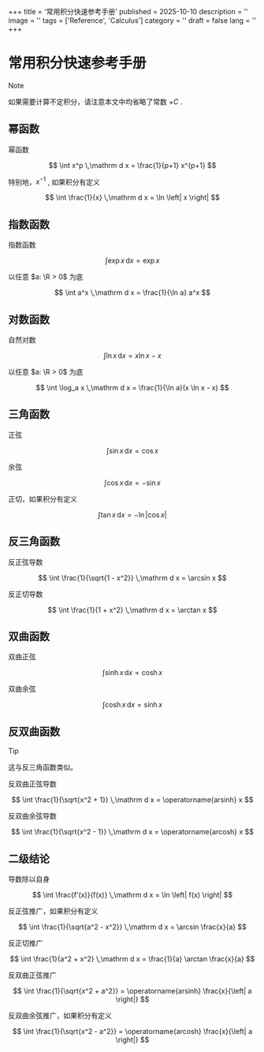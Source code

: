 +++
title = '常用积分快速参考手册'
published = 2025-10-10
description = ''
image = ''
tags = ['Reference', 'Calculus']
category = ''
draft = false
lang = ''
+++

# 常用积分快速参考手册

> [!NOTE]
> 
> 如果需要计算不定积分，请注意本文中均省略了常数 $+C$ .

## 幂函数

幂函数

$$
\int x^p \,\mathrm d x
= \frac{1}{p+1} x^{p+1}
$$

特别地，$x^{-1}$ , 如果积分有定义

$$
\int \frac{1}{x} \,\mathrm d x
= \ln \left| x \right|
$$

## 指数函数

指数函数

$$
\int \exp x \,\mathrm d x
= \exp x
$$

以任意 $a: \R > 0$ 为底

$$
\int a^x \,\mathrm d x
= \frac{1}{\ln a} a^x
$$

## 对数函数

自然对数

$$
\int \ln x \,\mathrm d x
= x \ln x - x
$$

以任意 $a: \R > 0$ 为底

$$
\int \log_a x \,\mathrm d x
= \frac{1}{\ln a}(x \ln x - x)
$$

## 三角函数

正弦

$$
\int \sin x \,\mathrm d x
= \cos x
$$

余弦

$$
\int \cos x \,\mathrm d x
= -\sin x
$$

正切，如果积分有定义

$$
\int \tan x \,\mathrm d x
= - \ln \left| \cos x \right|
$$

## 反三角函数

反正弦导数

$$
\int \frac{1}{\sqrt{1 - x^2}} \,\mathrm d x
= \arcsin x
$$

反正切导数

$$
\int \frac{1}{1 + x^2} \,\mathrm d x
= \arctan x
$$

## 双曲函数

双曲正弦

$$
\int \sinh x \,\mathrm d x
= \cosh x
$$

双曲余弦

$$
\int \cosh x \,\mathrm d x
= \sinh x
$$

## 反双曲函数

> [!TIP]
> 
> 这与反三角函数类似。

反双曲正弦导数

$$
\int \frac{1}{\sqrt{x^2 + 1}} \,\mathrm d x
= \operatorname{arsinh} x
$$

反双曲余弦导数

$$
\int \frac{1}{\sqrt{x^2 - 1}} \,\mathrm d x
= \operatorname{arcosh} x
$$

## 二级结论

导数除以自身

$$
\int \frac{f'(x)}{f(x)} \,\mathrm d x
= \ln \left| f(x) \right|
$$

反正弦推广，如果积分有定义

$$
\int \frac{1}{\sqrt{a^2 - x^2}} \,\mathrm d x
= \arcsin \frac{x}{a}
$$

反正切推广

$$
\int \frac{1}{a^2 + x^2} \,\mathrm d x
= \frac{1}{a} \arctan \frac{x}{a}
$$

反双曲正弦推广

$$
\int \frac{1}{\sqrt{x^2 + a^2}}
= \operatorname{arsinh} \frac{x}{\left| a \right|}
$$

反双曲余弦推广，如果积分有定义

$$
\int \frac{1}{\sqrt{x^2 - a^2}}
= \operatorname{arcosh} \frac{x}{\left| a \right|}
$$
